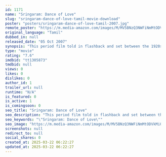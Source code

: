 ```yaml
---
id: 1171
name: "Sringaram: Dance of Love"
slug: "sringaram-dance-of-love-tamil-movie-download"
poster: "posters/sringaram-dance-of-love-tamil-2007.jpg"
remote_poster: "https://m.media-amazon.com/images/M/MV5BNzQ3NWFiNmMtODVkMi00MzNjLTg3OGEtNzBlOGY3M2UzZGMwXkEyXkFqcGdeQXVyOTk3NTc2MzE@._V1_SX300.jpg"
original_language: "Tamil"
dubbed_in: null
released_date: "05 Oct 2007"
synopsis: "This period film told in flashback and set between the 1920s and 195os, tells the story of one of the South Indian girls called \"devadasi,\" who are set aside to dance and serve in the temples.Madhura the main character is exploite..."
type: "movie"
rating: "7.6"
imdbid: "tt1305873"
tmdbid: null
views: 0
likes: 0
dislikes: 0
author_id: 1
trailer_url: null
runtime: "N/A"
is_featured: 0
is_active: 1
is_comingsoon: 0
seo_title: "Sringaram: Dance of Love"
seo_description: "This period film told in flashback and set between the 1920s and 195os, tells the story of one of the South Indian girls called \"devadasi,\" who are set aside to dance and serve in the temples.Madhura the main character is exploite..."
seo_keywords: "\"Sringaram: Dance of Love\""
seo_image: "https://m.media-amazon.com/images/M/MV5BNzQ3NWFiNmMtODVkMi00MzNjLTg3OGEtNzBlOGY3M2UzZGMwXkEyXkFqcGdeQXVyOTk3NTc2MzE@._V1_SX300.jpg"
screenshots: null
redirect_to: null
social_shares: 0
created_at: 2025-03-22 06:22:27
updated_at: 2025-03-22 06:22:27
---
```


